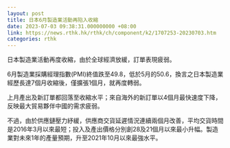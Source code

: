 ```yaml
---
layout: post
title: 日本6月製造業活動再陷入收縮
date: 2023-07-03 09:38:31.000000000 +08:00
link: https://news.rthk.hk/rthk/ch/component/k2/1707253-20230703.htm
categories: rthk
---
```


日本製造業活動再度收縮，由於全球經濟放緩，訂單表現疲弱。

6月製造業採購經理指數(PMI)終值跌至49.8，低於5月的50.6，換言之日本製造業經歷長達7個月收縮後，僅擴張1個月，就再度轉弱。

上月產出及新訂單都回落至收縮水平；來自海外的新訂單以4個月最快速度下降，反映最大貿易夥伴中國的需求疲弱。

不過，由於供應鏈壓力紓緩，供應商交貨延遲情況連續兩個月改善，平均交貨時間是2016年3月以來最短；投入及產出價格分別創28及21個月以來最小升幅。製造業對未來1年的產量預期，升至2021年10月以來最強水平。
